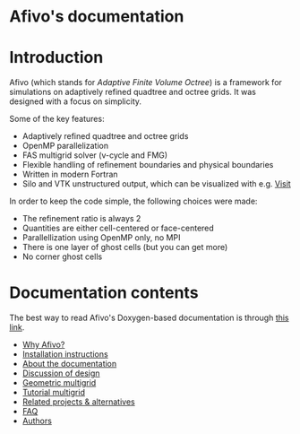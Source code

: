 # Afivo's documentation

# Introduction

Afivo (which stands for *Adaptive Finite Volume Octree*) is a framework for
simulations on adaptively refined quadtree and octree grids. It was designed
with a focus on simplicity.

Some of the key features:

* Adaptively refined quadtree and octree grids
* OpenMP parallelization
* FAS multigrid solver (v-cycle and FMG)
* Flexible handling of refinement boundaries and physical boundaries
* Written in modern Fortran
* Silo and VTK unstructured output, which can be visualized with e.g.
  [Visit](https://wci.llnl.gov/simulation/computer-codes/visit)

In order to keep the code simple, the following choices were made:

* The refinement ratio is always 2
* Quantities are either cell-centered or face-centered
* Parallellization using OpenMP only, no MPI
* There is one layer of ghost cells (but you can get more)
* No corner ghost cells

# Documentation contents

The best way to read Afivo's Doxygen-based documentation is
through [this link](http://cwimd.nl/other_files/afivo_doc/html/index.html).

* [Why Afivo?](documentation/why_afivo.md)
* [Installation instructions](documentation/installation.md)
* [About the documentation](documentation/documentation.md)
* [Discussion of design](documentation/design.md)
* [Geometric multigrid](documentation/multigrid.md)
* [Tutorial multigrid](documentation/tutorial_mg.md)
* [Related projects & alternatives](documentation/other_projects.md)
* [FAQ](documentation/faq.md)
* [Authors](documentation/authors.md)
